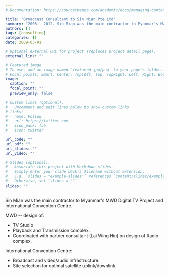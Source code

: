 ```yaml
---
# Documentation: https://sourcethemes.com/academic/docs/managing-content/

title: "Broadcast Consultant to Sin Mian Pte Ltd"
summary: "2008 - 2012. Sin Mian was the main contractor to Myanmar's MWD Digital TV Project and International Convention Centre."
authors: []
tags: [consulting]
categories: []
date: 2009-03-01

# Optional external URL for project (replaces project detail page).
external_link: ""

# Featured image
# To use, add an image named `featured.jpg/png` to your page's folder.
# Focal points: Smart, Center, TopLeft, Top, TopRight, Left, Right, BottomLeft, Bottom, BottomRight.
image:
  caption: ""
  focal_point: ""
  preview_only: false

# Custom links (optional).
#   Uncomment and edit lines below to show custom links.
# links:
# - name: Follow
#   url: https://twitter.com
#   icon_pack: fab
#   icon: twitter

url_code: ""
url_pdf: ""
url_slides: ""
url_video: ""

# Slides (optional).
#   Associate this project with Markdown slides.
#   Simply enter your slide deck's filename without extension.
#   E.g. `slides = "example-slides"` references `content/slides/example-slides.md`.
#   Otherwise, set `slides = ""`.
slides: ""
---
```

Sin Mian was the main contractor to Myanmar's MWD Digital TV Project and International Convention Centre.

MWD -- design of:
- TV Studio
- Playback and Transmission complex.
- Coordinated with partner consultant (Lai Wing Hin) on design of Radio complex.

International Convention Centre:
- Broadcast and video/audio infrastructure.
- Site selection for optimal satellite uplink/downlink.
